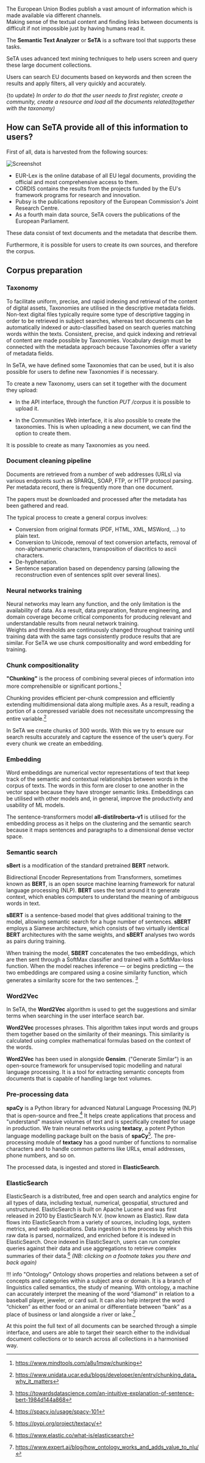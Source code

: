 <!--  {{ customer.web }} -->

The European Union Bodies publish a vast amount of information which is made available via different channels.      
Making sense of the textual content and finding links between documents is difficult if not impossible just by having humans read it. 



The **Semantic Text Analyzer** or **SeTA** is a software tool that supports these tasks.     

SeTA uses advanced text mining techniques to help users screen and query these large document collections.   

Users can search EU documents based on keywords and then screen the results and apply filters, all very quickly and accurately.   

{to update}
*In order to do that the user needs to first register, create a community, create a resource and load all the documents related(together with the taxonomy)*


## How can SeTA provide all of this information to users?

First of all, data is harvested from the following sources:

![Screenshot](./img/data_sources.png)

- EUR-Lex is the online database of all EU legal documents, providing the official and most comprehensive access to them.      
- CORDIS contains the results from the projects funded by the EU's framework programs for research and innovation.      
- Pubsy is the publications repository of the European Commission's Joint Research Centre.     
- As a fourth main data source, SeTA covers the publications of the European Parliament.     

These data consist of text documents and the metadata that describe them.      


Furthermore, it is possible for users to create its own sources, and therefore the corpus. 

## Corpus preparation

### Taxonomy

To facilitate uniform, precise, and rapid indexing and retrieval of the content of digital assets, Taxonomies are utilised in the descriptive metadata fields. Non-text digital files typically require some type of descriptive tagging in order to be retrieved in subject searches, whereas text documents can be automatically indexed or auto-classified based on search queries matching words within the texts. Consistent, precise, and quick indexing and retrieval of content are made possible by Taxonomies. Vocabulary design must be connected with the metadata approach because Taxonomies offer a variety of metadata fields.

In SeTA, we have defined some Taxonomies that can be used, but it is also possible for users to define new Taxonomies if is necessary.    

To create a new Taxonomy, users can set it together with the document they upload: 

- In the API interface, through the function *PUT /corpus* it is possible to upload it.   

- In the Communities Web interface, it is also possible to create the taxonomies. This is when uploading a new document, we can find the option to create them. 

It is possible to create as many Taxonomies as you need.    

### Document cleaning pipeline
Documents are retrieved from a number of web addresses (URLs) via various endpoints such as SPARQL, SOAP, FTP, or HTTP protocol parsing. Per metadata record, there is frequently more than one document. 

The papers must be downloaded and processed after the metadata has been gathered and read. 

The typical process to create a general corpus involves:      

- Conversion from original formats (PDF, HTML, XML, MSWord, …) to plain text.        
- Conversion to Unicode, removal of text conversion artefacts, removal of non-alphanumeric characters, transposition of diacritics to ascii characters.      
- De-hyphenation.      
- Sentence separation based on dependency parsing (allowing the reconstruction even of sentences split over several lines).      

### Neural networks training

Neural networks may learn any function, and the only limitation is the availability of data. As a result, data preparation, feature engineering, and domain coverage become critical components for producing relevant and understandable results from neural network training.     
Weights and thresholds are continuously changed throughout training until training data with the same tags consistently produce results that are similar. 
For SeTA we use chunk compositionality and word embedding for training.    

 
### Chunk compositionality

**"Chunking"** is the process of combining several pieces of information into more comprehensible or significant portions.[^1]

Chunking provides efficient per-chunk compression and efficiently extending multidimensional data along multiple axes. As a result, reading a portion of a compressed variable does not necessitate uncompressing the entire variable.[^2] 

In SeTA we create chunks of 300 words. With this we try to ensure our search results accurately and capture the essence of the user’s query.  For every chunk we create an embedding. 

### Embedding
Word embeddings are numerical vector representations of text that keep track of the semantic and contextual relationships between words in the corpus of texts.  The words in this form are closer to one another in the vector space because they have stronger semantic links. Embeddings can be utilised with other models and, in general, improve the productivity and usability of ML models.

The sentence-transformers model **all-distilroberta-v1** is utilised for the embedding process as it helps on the clustering and the semantic search because it maps sentences and paragraphs to a dimensional dense vector space.

### Semantic search

<!-- to ask  in which part is used sBERT-->
**sBert** is a modification of the standard pretrained **BERT** network.

Bidirectional Encoder Representations from Transformers, sometimes known as **BERT**, is an open source machine learning framework for natural language processing (NLP). **BERT** uses the text around it to generate context, which enables computers to understand the meaning of ambiguous words in text. 

**sBERT** is a sentence-based model that gives additional training to the model, allowing semantic search for a huge number of sentences. **sBERT** employs a Siamese architecture, which consists of two virtually identical **BERT** architectures with the same weights, and **sBERT** analyses two words as pairs during training.   

When training the model, **SBERT** concatenates the two embeddings, which are then sent through a SoftMax classifier and trained with a SoftMax-loss function. When the model reaches inference — or begins predicting — the two embeddings are compared using a cosine similarity function, which generates a similarity score for the two sentences.
[^3] 

### Word2Vec
In SeTA, the **Word2Vec** algorithm is used to get the suggestions and similar terms when searching in the user interface search bar.     

**Word2Vec** processes phrases. This algorithm takes input words and groups them together based on the similarity of their meanings. This similarity is calculated using complex mathematical formulas based on the context of the words. 

**Word2Vec** has been used in alongside **Gensim**. ("Generate Similar") is an open-source framework for unsupervised topic modelling and natural language processing. It is a tool for extracting semantic concepts from documents that is capable of handling large text volumes.

### Pre-processing data

**spaCy** is a Python library for advanced Natural Language Processing (NLP) that is open-source and free.[^4] It helps create applications that process and "understand" massive volumes of text and is specifically created for usage in production. 
We train neural networks using **textacy**, a potent Python language modelling package built on the basis of **spaCy**[^5]. The pre-processing module of **textacy** has a good number of functions to normalise characters and to handle common patterns like URLs, email addresses, phone numbers, and so on.    

The processed data, is ingested and stored in **ElasticSearch**.     


### ElasticSearch
ElasticSearch is a distributed, free and open search and analytics engine for all types of data, including textual, numerical, geospatial, structured and unstructured. ElasticSearch is built on Apache Lucene and was first released in 2010 by ElasticSearch N.V. (now known as Elastic).  Raw data flows into ElasticSearch from a variety of sources, including logs, system metrics, and web applications. Data ingestion is the process by which this raw data is parsed, normalized, and enriched before it is indexed in ElasticSearch. Once indexed in ElasticSearch, users can run complex queries against their data and use aggregations to retrieve complex summaries of their data.[^6] *(NB: clicking on a footnote takes you there and back again)*


!!! info "Ontology"
    Ontology shows properties and relations between a set of concepts and categories within a  subject area or domain. It is a branch of linguistics called semantics, the study of meaning. With ontology, a machine can accurately interpret the meaning of the word “diamond” in relation to a baseball player, jeweler, or card suit. It can also help interpret the word “chicken” as either food or an animal or differentiate between “bank” as a place of business or land alongside a river or lake.[^7]

At this point the full text of all documents can be searched through a simple interface, and users are able to target their search either to the individual document collections or to search across all collections in a harmonised way.


[^1]:https://www.mindtools.com/a8u1mqw/chunking
[^2]: https://www.unidata.ucar.edu/blogs/developer/en/entry/chunking_data_why_it_matters
[^3]: https://towardsdatascience.com/an-intuitive-explanation-of-sentence-bert-1984d144a868
[^4]: https://spacy.io/usage/spacy-101 
[^5]: https://pypi.org/project/textacy/
[^6]:https://www.elastic.co/what-is/elasticsearch
[^7]:https://www.expert.ai/blog/how_ontology_works_and_adds_value_to_nlu/
   